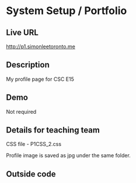 # System Setup / Portfolio

## Live URL
<http://p1.simonleetoronto.me>

## Description
My profile page for CSC E15

## Demo
Not required

## Details for teaching team
CSS file - P1CSS_2.css

Profile image is saved as jpg under the same folder.

## Outside code
